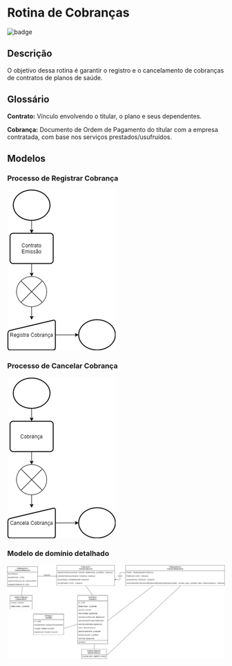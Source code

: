 # Rotina de Cobranças

![badge](https://github.com/djonathanb/unipar-2021-aula-2/actions/workflows/test-CI.yml/badge.svg)

## Descrição

O objetivo dessa rotina é garantir o registro e o cancelamento de cobranças de contratos de planos de saúde.
## Glossário

**Contrato:** Vínculo envolvendo o titular, o plano e seus dependentes.

**Cobrança:** Documento de Ordem de Pagamento do títular com a empresa contratada, com base nos serviços prestados/usufruídos.


## Modelos

### Processo de Registrar Cobrança

![Processo de Registrar Cobrança](../../../../../../../docs/images/registrar_cobranca.png)

### Processo de Cancelar Cobrança

![Processo de Cancelar Cobrança](../../../../../../../docs/images/cancelar_cobranca.png)

### Modelo de domínio detalhado

![Modelo de domínio](../../../../../../../docs/images/modelo_de_dominio_cobranca.png)
